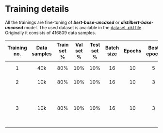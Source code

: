 # Training details

All the trainings are fine-tuning of ***bert-base-uncased*** or ***distilbert-base-uncased*** model. The used dataset is available in the [dataset .pkl file](../../../data/dair-ai-emotions/merged_training.pkl). Originally it consists of 416809 data samples.

| Training no. | Data samples | Train set % | Val set % | Test set % | Batch size | Epochs | Best epoch | Fitting time | Train accuracy | Train loss | Val accuracy | Val loss | Test accuracy | Test loss |               Accuracy figure               |                                Notes                                 |
|:------------:|:------------:|:-----------:|:---------:|:----------:|:----------:|:------:|:----------:|:------------:|:--------------:|:----------:|:------------:|:--------:|:-------------:|:---------:|:-------------------------------------------:|:--------------------------------------------------------------------:|
|      1       |     40k      |     80%     |    10%    |    10%     |     16     |   10   |     5      |  20min 40s   |     0.9470     |   0.0882   |    0.9388    |  0.1089  |    0.9400     |  0.1220   | [figure](./figures/training_1_accuracy.png) |                              Ok result                               |
|      2       |     10k      |     80%     |    10%    |    10%     |     16     |   10   |     3      |   4min 34s   |     0.9524     |   0.1111   |    0.9310    |  0.1696  |    0.9130     |  0.2452   | [figure](./figures/training_2_accuracy.png) |                            Model overfit                             |
|      3       |     10k      |     80%     |    10%    |    10%     |     16     |   10   |     3      |   3min 56s   |     0.9511     |   0.1159   |    0.9320    |  0.1516  |    0.9090     |  0.2370   | [figure](./figures/training_3_accuracy.png) | A little bit worse performance for a little bit reduced fitting time |
